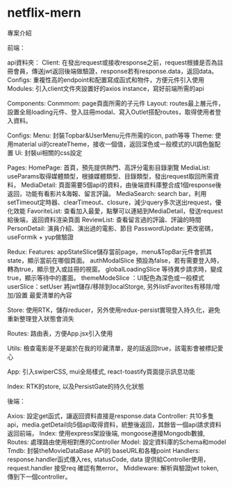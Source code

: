 # netflix-mern


專案介紹


前端：

api資料夾：
Client: 在發出request或接收response之前，request根據是否為註冊會員，傳送jwt返回後端做驗證，response若有response.data，返回data。
Configs: 重複性高的endpoint和配置寫成函式和物件，方便元件引入使用
Modules: 引入client文件夾設置好的axios instance，寫好前端所需的api

Components: 
Conmmom: page頁面所需的子元件
Layout: routes最上層元件，設置全局loading元件、登入註冊modal、寫入Outlet搭配routes，取得使用者登入資料。

Configs:
Menu: 封裝Topbar&UserMenu元件所需的icon, path等等
Theme: 使用material ui的createTheme，接收一個值，返回深色或一般模式的UI調色盤配置
Ui: 封裝ui相關的css設定


Pages:
HomePage: 首頁，預先提供熱門、高評分電影目錄瀏覽
MediaList: useParams取得媒體類型，根據媒體類型、目錄類型，發出request取回所需資料，
MediaDetail: 頁面需要5個api的資料，由後端資料庫整合成1個response後返回，功能有看影片&海報、留言評論。
MediaSearch: search bar，利用setTimeout定時器、clearTimeout、closure，減少query多次送出request，優化效能
FavoriteList: 查看加入最愛，點擊可以連結到MediaDetail，發送request給後端，返回資料渲染頁面
ReviewList: 查看留言過的評論、評論的時間
PersonDetail: 演員介紹、演出過的電影、節目
PasswordUpdate: 更改密碼，useFormik + yup做驗證

Redux:
Features: 
appStateSlice儲存當前page，menu&TopBar元件會抓其state，顯示當前在哪個頁面。
authModalSlice 預設為false，若有需要登入時，轉為true，顯示登入或註冊的視窗。
globalLoadingSlice 等待異步請求時，變成true，顯示等待中的畫面。
themeModeSlice ：UI配色為深色或一般模式
userSlice：setUser 將jwt儲存/移除到localStorge, 另外listFavorites有移除/增加/設置 最愛清單的內容


Store: 使用RTK，儲存reducer，另外使用redux-persist實現登入持久化，避免重新整理登入狀態會消失

Routes: 路由表，方便App.jsx引入使用

Utils: 檢查電影是不是屬於在我的珍藏清單，是的話返回true，該電影會被標記愛心

App: 引入swiperCSS, mui全局樣式, react-toastify頁面提示訊息功能

Index: RTK的store, 以及PersistGate的持久化狀態



後端：

Axios: 設定get函式，讓返回資料直接是response.data
Controller: 共10多隻api，media.getDetail向5個api取得資料，統整後返回，其餘皆一個api請求資料返回前端，
Index: 使用express架設後端, mongoose連接Mongodb數據, 
Routes: 處理路由使用相對應的Controller
Model: 設定資料庫的Schema和model
Tmdb: 封裝theMovieDataBase API的 baseURL和各種point
Handlers: response.handler函式傳入res, statusCode, data 提供給Controller使用，request.handler 接受req 確認有無error。
Middleware: 解析與驗證jwt token, 傳到下一個controller。
